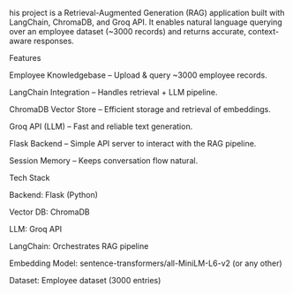 his project is a Retrieval-Augmented Generation (RAG) application built with LangChain, ChromaDB, and Groq API. It enables natural language querying over an employee dataset (~3000 records) and returns accurate, context-aware responses.

Features

Employee Knowledgebase – Upload & query ~3000 employee records.

LangChain Integration – Handles retrieval + LLM pipeline.

ChromaDB Vector Store – Efficient storage and retrieval of embeddings.

Groq API (LLM) – Fast and reliable text generation.

Flask Backend – Simple API server to interact with the RAG pipeline.

Session Memory – Keeps conversation flow natural.

Tech Stack

Backend: Flask (Python)

Vector DB: ChromaDB

LLM: Groq API

LangChain: Orchestrates RAG pipeline

Embedding Model: sentence-transformers/all-MiniLM-L6-v2 (or any other)

Dataset: Employee dataset (3000 entries)
